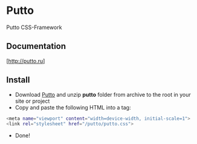 Putto
=====

Putto CSS-Framework

Documentation
----
[http://putto.ru]


Install
----

 - Download [Putto] and unzip **putto** folder from archive to the root in your site or project
 - Copy and paste the following HTML into a <head></head> tag:
```sh
<meta name="viewport" content="width=device-width, initial-scale=1">
<link rel="stylesheet" href="/putto/putto.css">
```
 - Done!

[http://putto.ru]:https://github.com/RDmitriev/Putto/archive/master.zip
[Putto]:https://github.com/RDmitriev/Putto/archive/master.zip